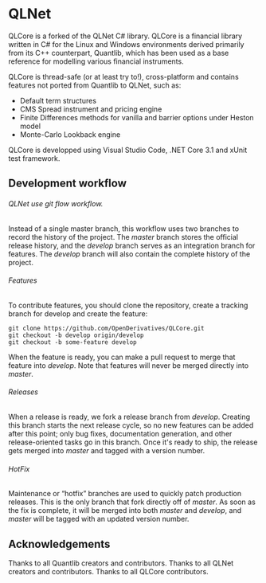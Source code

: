 QLNet
=====

QLCore is a forked of the QLNet C# library.
QLCore is a financial library written in C# for the Linux and Windows environments derived primarily from its C++ counterpart, Quantlib, which has been used as a base reference for modelling various financial instruments.

QLCore is thread-safe (or at least try to!), cross-platform and contains features not ported from Quantlib to QLNet, such as:
- Default term structures
- CMS Spread instrument and pricing engine
- Finite Differences methods for vanilla and barrier options under Heston model
- Monte-Carlo Lookback engine

QLCore is developped using Visual Studio Code, .NET Core 3.1 and xUnit test framework.

## Development workflow 

###### QLNet use git flow workflow.

Instead of a single master branch, this workflow uses two branches to record the history of the project. 
The *master* branch stores the official release history, and the *develop* branch serves as an integration branch for features.
The *develop* branch will also contain the complete history of the project.

###### Features 

To contribute features, you should clone the repository, create a tracking branch for develop and create the feature:

```
git clone https://github.com/OpenDerivatives/QLCore.git
git checkout -b develop origin/develop
git checkout -b some-feature develop
```

When the feature is ready, you can make a pull request to merge that feature into *develop*. 
Note that features will never be merged directly into *master*.

###### Releases

When a release is ready, we fork a release branch from *develop*. Creating this branch starts the next release cycle, 
so no new features can be added after this point; only bug fixes, documentation generation, and other release-oriented tasks go in this branch. 
Once it's ready to ship, the release gets merged into *master* and tagged with a version number. 

###### HotFix

Maintenance or “hotfix” branches are used to quickly patch production releases. This is the only branch that fork directly off of *master*. 
As soon as the fix is complete, it will be merged into both *master* and *develop*, and *master* will be tagged with an updated version number.

## Acknowledgements

Thanks to all Quantlib creators and contributors.
Thanks to all QLNet creators and contributors.
Thanks to all QLCore contributors.
